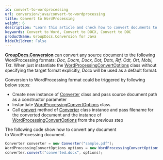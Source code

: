 ```yaml
---
id: convert-to-wordprocessing
url: conversion/java/convert-to-wordprocessing
title: Convert to WordProcessing
weight: 6
description: "Learn this article and check how to convert documents to Word DOCX, DOC, RTF or Open Document ODT, OTT formats with GroupDocs.Conversion for Java."
keywords: Convert to Word, Convert to DOCX, Convert to DOC
productName: GroupDocs.Conversion for Java
hideChildren: False
---
```

[**GroupDocs.Conversion**](https://products.groupdocs.com/conversion/java) can convert any source document to the following WordProcessing formats: *Doc, Docm, Docx, Dot, Dotx, Rtf, Odt, Ott, Mobi, Txt*. When just instantiate the [WordProcessingConvertOptions](https://apireference.groupdocs.com/java/conversion/com.groupdocs.conversion.options.convert/WordProcessingConvertOptions) class without specifying the target format explicitly, *Docx* will be used as a default format.

Conversion to WordProcessing format could be triggered by following below steps:

*   Create new instance of [Converter](https://apireference.groupdocs.com/java/conversion/com.groupdocs.conversion/Converter) class and pass source document path as a constructor parameter
*   Instantiate [WordProcessingConvertOptions](https://apireference.groupdocs.com/java/conversion/com.groupdocs.conversion.options.convert/WordProcessingConvertOptions) class.
*   Call [convert](https://apireference.groupdocs.com/java/conversion/com.groupdocs.conversion/Converter#convert(java.lang.String,%20com.groupdocs.conversion.options.convert.ConvertOptions)) method of [Converter](https://apireference.groupdocs.com/java/conversion/com.groupdocs.conversion/Converter) class instance and pass filename for the converted document and the instance of [WordProcessingConvertOptions](https://apireference.groupdocs.com/java/conversion/com.groupdocs.conversion.options.convert/WordProcessingConvertOptions) from the previous step

  

The following code show how to convert any document to WordProcessing document. 

```java
Converter converter = new Converter("sample.pdf");
WordProcessingConvertOptions options = new WordProcessingConvertOptions();
converter.convert("converted.docx", options);
```

